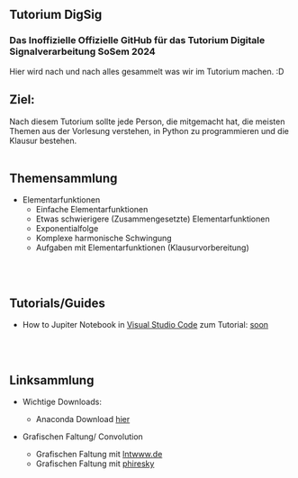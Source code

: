 ## Tutorium DigSig
### Das Inoffizielle Offizielle GitHub für das Tutorium Digitale Signalverarbeitung SoSem 2024
  Hier wird nach und nach alles gesammelt was wir im Tutorium machen. :D

## Ziel:
  Nach diesem Tutorium sollte jede Person, die mitgemacht hat, die meisten Themen aus der Vorlesung verstehen, in Python zu programmieren und die Klausur bestehen.
<br>
<br>

## Themensammlung
  - Elementarfunktionen
    - Einfache Elementarfunktionen
    - Etwas schwierigere (Zusammengesetzte) Elementarfunktionen
    - Exponentialfolge
    - Komplexe harmonische Schwingung
    - Aufgaben mit Elementarfunktionen (Klausurvorbereitung)
<br>
<br>

## Tutorials/Guides
  - How to Jupiter Notebook in [Visual Studio Code](https://code.visualstudio.com/) zum Tutorial: [soon](https://www.hs-emden-leer.de/)
<br>
<br>

## Linksammlung
  - Wichtige Downloads:
    - Anaconda Download [hier](https://www.anaconda.com/download)
 
  - Grafischen Faltung/ Convolution
    - Grafischen Faltung mit [lntwww.de](https://www.lntwww.de/lnt_applets/convolution/)
    - Grafischen Faltung mit [phiresky](https://phiresky.github.io/convolution-demo/) 
